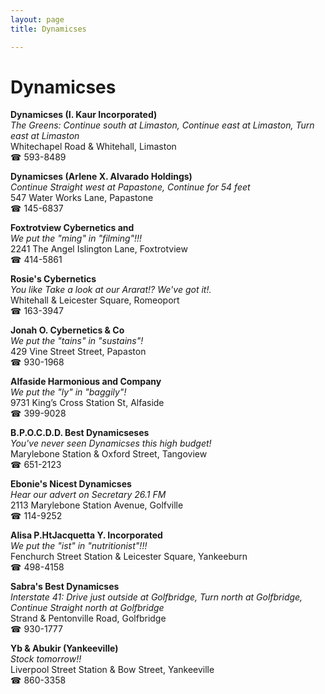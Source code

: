 ```yaml
---
layout: page 
title: Dynamicses

---
```



# Dynamicses


 **Dynamicses (I. Kaur Incorporated)**  
_The Greens: Continue south at Limaston, Continue east at Limaston, Turn east at Limaston_  
Whitechapel Road & Whitehall, Limaston  
☎ 593-8489

**Dynamicses (Arlene X. Alvarado Holdings)**  
_Continue Straight west at Papastone, Continue for 54 feet_  
547 Water Works Lane, Papastone  
☎ 145-6837

**Foxtrotview Cybernetics and**  
_We put the "ming" in "filming"!!!_  
2241 The Angel Islington Lane, Foxtrotview  
☎ 414-5861

**Rosie's Cybernetics**  
_You like Take a look at our Ararat!? We've got it!._  
Whitehall & Leicester Square, Romeoport  
☎ 163-3947

**Jonah O. Cybernetics & Co**  
_We put the "tains" in "sustains"!_  
429 Vine Street Street, Papaston  
☎ 930-1968

**Alfaside Harmonious and Company**  
_We put the "ly" in "baggily"!_  
9731 King’s Cross Station St, Alfaside  
☎ 399-9028

**B.P.O.C.D.D. Best Dynamicseses**  
_You've never seen Dynamicses this high budget!_  
Marylebone Station & Oxford Street, Tangoview  
☎ 651-2123

**Ebonie's Nicest Dynamicses**  
_Hear our advert on Secretary 26.1 FM_  
2113 Marylebone Station Avenue, Golfville  
☎ 114-9252

**Alisa P.HtJacquetta Y. Incorporated**  
_We put the "ist" in "nutritionist"!!!_  
Fenchurch Street Station & Leicester Square, Yankeeburn  
☎ 498-4158

**Sabra's Best Dynamicses**  
_Interstate 41: Drive just outside at Golfbridge, Turn north at Golfbridge, Continue Straight north at Golfbridge_  
Strand & Pentonville Road, Golfbridge  
☎ 930-1777

**Yb & Abukir (Yankeeville)**  
_Stock tomorrow!!_  
Liverpool Street Station & Bow Street, Yankeeville  
☎ 860-3358

